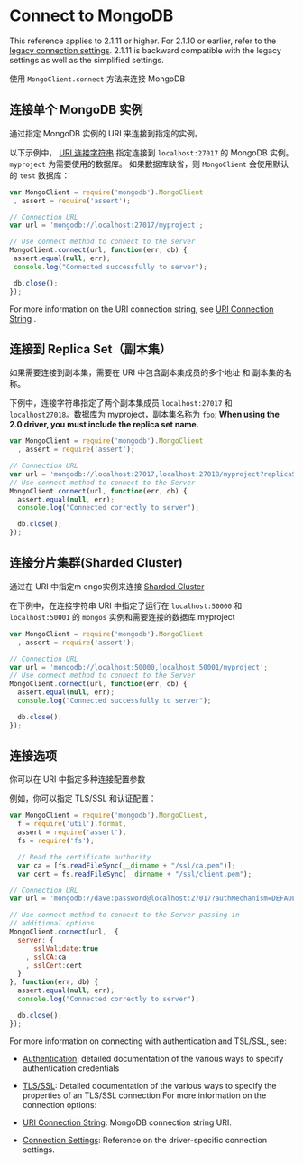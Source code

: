 # Connect to MongoDB

This reference applies to 2.1.11 or higher. For 2.1.10 or earlier, refer to the [legacy connection settings](http://mongodb.github.io/node-mongodb-native/2.2/reference/connecting/legacy-connection-settings/). 2.1.11 is backward compatible with the legacy settings as well as the simplified settings.


使用 `MongoClient.connect` 方法来连接 MongoDB

## 连接单个 MongoDB 实例

通过指定 MongoDB 实例的 URI 来连接到指定的实例。

以下示例中， [URI 连接字符串](https://docs.mongodb.org/manual/reference/connection-string/) 指定连接到 `localhost:27017` 的 MongoDB 实例。 `myproject` 为需要使用的数据库。 如果数据库缺省，则 `MongoClient` 会使用默认的 `test` 数据库：

``` js
var MongoClient = require('mongodb').MongoClient
 , assert = require('assert');

// Connection URL
var url = 'mongodb://localhost:27017/myproject';

// Use connect method to connect to the server
MongoClient.connect(url, function(err, db) {
 assert.equal(null, err);
 console.log("Connected successfully to server");

 db.close();
});
```

For more information on the URI connection string, see [URI Connection String](https://docs.mongodb.org/manual/reference/connection-string/) .

## 连接到 Replica Set（副本集）

如果需要连接到副本集，需要在 URI 中包含副本集成员的多个地址 和 副本集的名称。

下例中，连接字符串指定了两个副本集成员 `localhost:27017` 和 `localhost27018`。数据库为 myproject，副本集名称为 `foo`; **When using the 2.0 driver, you must include the replica set name.**

``` js
var MongoClient = require('mongodb').MongoClient
  , assert = require('assert');

// Connection URL
var url = 'mongodb://localhost:27017,localhost:27018/myproject?replicaSet=foo';
// Use connect method to connect to the Server
MongoClient.connect(url, function(err, db) {
  assert.equal(null, err);
  console.log("Connected correctly to server");

  db.close();
});
```

## 连接分片集群(Sharded Cluster)

通过在 URI 中指定m ongo实例来连接 [Sharded Cluster](https://docs.mongodb.org/manual/core/sharded-cluster-components/)

在下例中，在连接字符串 URI 中指定了运行在 `localhost:50000` 和 `localhost:50001` 的 `mongos` 实例和需要连接的数据库 myproject

``` js
var MongoClient = require('mongodb').MongoClient
  , assert = require('assert');

// Connection URL
var url = 'mongodb://localhost:50000,localhost:50001/myproject';
// Use connect method to connect to the Server
MongoClient.connect(url, function(err, db) {
  assert.equal(null, err);
  console.log("Connected successfully to server");

  db.close();
});
```

## 连接选项

你可以在 URI 中指定多种连接配置参数

例如，你可以指定 TLS/SSL 和认证配置：

``` js
var MongoClient = require('mongodb').MongoClient,
  f = require('util').format,
  assert = require('assert'),
  fs = require('fs');

  // Read the certificate authority
  var ca = [fs.readFileSync(__dirname + "/ssl/ca.pem")];
  var cert = fs.readFileSync(__dirname + "/ssl/client.pem");

// Connection URL
var url = 'mongodb://dave:password@localhost:27017?authMechanism=DEFAULT&authSource=db&ssl=true"';

// Use connect method to connect to the Server passing in
// additional options
MongoClient.connect(url,  {
  server: {
      sslValidate:true
    , sslCA:ca
    , sslCert:cert
  }
}, function(err, db) {
  assert.equal(null, err);
  console.log("Connected correctly to server");

  db.close();
});
```

For more information on connecting with authentication and TSL/SSL, see:

- [Authentication](http://mongodb.github.io/node-mongodb-native/2.2/tutorials/connect/authenticating/): detailed documentation of the various ways to specify authentication credentials
- [TLS/SSL](http://mongodb.github.io/node-mongodb-native/2.2/tutorials/connect/ssl/): Detailed documentation of the various ways to specify the properties of an TLS/SSL connection
For more information on the connection options:

- [URI Connection String](https://docs.mongodb.org/manual/reference/connection-string/): MongoDB connection string URI.
- [Connection Settings](http://mongodb.github.io/node-mongodb-native/2.2/reference/connecting/connection-settings/): Reference on the driver-specific connection settings.
